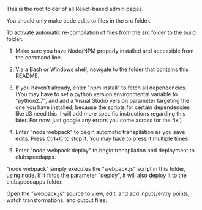 This is the root folder of all React-based admin pages.

You should only make code edits to files in the src folder.

To activate automatic re-compilation of files from the src folder to the build folder:

1. Make sure you have Node/NPM properly installed and accessible from the command line.

2. Via a Bash or Windows shell, navigate to the folder that contains this README.

4. If you haven't already, enter "npm install" to fetch all dependencies. (You may have to set a python version environmental variable to "python2.7", and add a Visual Studio version parameter targeting the one you have installed, because the scripts for certain dependencies like d3 need this. I will add more specific instructions regarding this later. For now, just google any errors you come across for the fix.)

4. Enter "node webpack" to begin automatic transpilation as you save edits. Press Ctrl+C to stop it. You may have to press it multiple times.

5. Enter "node webpack deploy" to begin transpilation and deployment to clubspeedapps.

"node webpack" simply executes the "webpack.js" script in this folder, using node. If it finds the parameter "deploy", it will also deploy it to the clubspeedapps folder.

Open the "webpack.js" source to view, edit, and add inputs/entry points, watch transformations, and output files.
